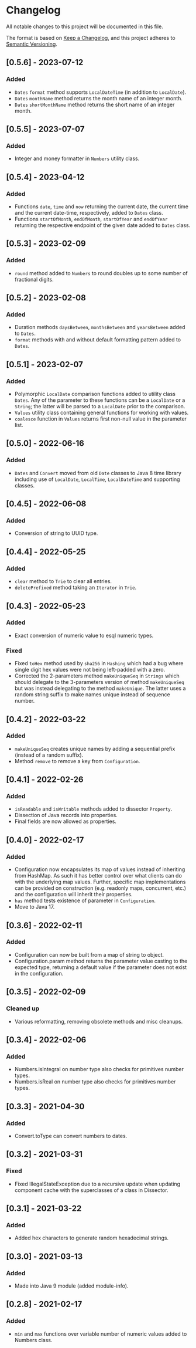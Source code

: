 # Changelog
All notable changes to this project will be documented in this file.

The format is based on [Keep a Changelog](https://keepachangelog.com/en/1.0.0/),
and this project adheres to [Semantic Versioning](https://semver.org/spec/v2.0.0.html).

## [0.5.6] - 2023-07-12
### Added
- `Dates` `format` method supports `LocalDateTime` (in addition to `LocalDate`).
- `Dates` `monthName` method returns the month name of an integer month.
- `Dates` `shortMonthName` method returns the short name of an integer month.

## [0.5.5] - 2023-07-07
### Added
- Integer and money formatter in `Numbers` utility class.

## [0.5.4] - 2023-04-12
### Added
- Functions `date`, `time` and `now` returning the current date, the current time and 
  the current date-time, respectively, added to `Dates` class.
- Functions `startOfMonth`, `endOfMonth`, `startOfYear` and `endOfYear` returning the 
  respective endpoint of the given date added to `Dates` class.

## [0.5.3] - 2023-02-09
### Added
- `round` method added to `Numbers` to round doubles up to some number of fractional
  digits.

## [0.5.2] - 2023-02-08
### Added
- Duration methods `daysBetween`, `monthsBetween` and `yearsBetween` added to `Dates`.
- `format` methods with and without default formatting pattern added to `Dates`.

## [0.5.1] - 2023-02-07
### Added
- Polymorphic `LocalDate` comparison functions added to utility class `Dates`. 
  Any of the parameter to these functions can be a `LocalDate` or a `String`; the
  latter will be parsed to a `LocalDate` prior to the comparison.
- `Values` utility class containing general functions for working with values.
- `coalesce` function in `Values` returns first non-null value in the parameter
  list.

## [0.5.0] - 2022-06-16
### Added
- `Dates` and `Convert` moved from old `Date` classes to Java 8 time library 
  including use of `LocalDate`, `LocalTime`, `LocalDateTime` and supporting classes.

## [0.4.5] - 2022-06-08
### Added
- Conversion of string to UUID type.

## [0.4.4] - 2022-05-25
### Added
- `clear` method to `Trie` to clear all entries.
- `deletePrefixed` method taking an `Iterator` in `Trie`.

## [0.4.3] - 2022-05-23
### Added
- Exact conversion of numeric value to esql numeric types.

### Fixed
- Fixed `toHex` method used by `sha256` in `Hashing` which had a bug where single
  digit hex values were not being left-padded with a zero.
- Corrected the 2-parameters method `makeUniqueSeq` in `Strings` which should 
  delegate to the 3-parameters version of method `makeUniqueSeq` but was instead
  delegating to the method `makeUnique`. The latter uses a random string suffix
  to make names unique instead of sequence number. 

## [0.4.2] - 2022-03-22
### Added
- `makeUniqueSeq` creates unique names by adding a sequential prefix (instead of 
  a random suffix).
- Method `remove` to remove a key from `Configuration`.

## [0.4.1] - 2022-02-26
### Added
- `isReadable` and `isWritable` methods added to dissector `Property`.
- Dissection of Java records into properties.
- Final fields are now allowed as properties.

## [0.4.0] - 2022-02-17
### Added
- Configuration now encapsulates its map of values instead of inheriting from 
  HashMap. As such it has better control over what clients can do with the 
  underlying map values. Further, specific map implementations can be provided
  on construction (e.g. readonly maps, concurrent, etc.) and the configuration
  will inherit their properties.
- `has` method tests existence of parameter in `Configuration`. 
- Move to Java 17.

## [0.3.6] - 2022-02-11
### Added
- Configuration can now be built from a map of string to object.
- Configuration.param method returns the parameter value casting to the expected 
  type, returning a default value if the parameter does not exist in the configuration.

## [0.3.5] - 2022-02-09
### Cleaned up
- Various reformatting, removing obsolete methods and misc cleanups.

## [0.3.4] - 2022-02-06
### Added
- Numbers.isIntegral on number type also checks for primitives number types.
- Numbers.isReal on number type also checks for primitives number types.

## [0.3.3] - 2021-04-30
### Added
- Convert.toType can convert numbers to dates.

## [0.3.2] - 2021-03-31
### Fixed
- Fixed IllegalStateException due to a recursive update when updating component
  cache with the superclasses of a class in Dissector.

## [0.3.1] - 2021-03-22
### Added
- Added hex characters to generate random hexadecimal strings.

## [0.3.0] - 2021-03-13
### Added
- Made into Java 9 module (added module-info).

## [0.2.8] - 2021-02-17
### Added
- `min` and `max` functions over variable number of numeric values added to Numbers 
  class.


